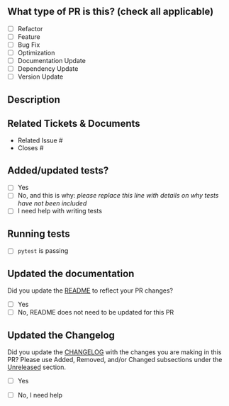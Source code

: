 <!--
     For Work In Progress Pull Requests, please use the Draft PR feature,
     see https://github.blog/2019-02-14-introducing-draft-pull-requests/ for further details.

     For a timely review/response, please avoid force-pushing additional
     commits if your PR already received reviews or comments.

     Before submitting a Pull Request, please ensure that you have:
     - 📖 Read the Contributing guide: CONTRIBUTING.md
     - 📖 Read the Code of Conduct: CODE_OF_CONDUCT.md

     - Provide tests for your changes.
     - Use descriptive commit messages.
	 - Comment your code where appropriate.
	 - Squash your commits
     - Update any related documentation.
     - Update CHANGELOG by inserting subsections (Added, Removed, Updated, Fixed) 
     under the Unreleased section
-->

## What type of PR is this? (check all applicable)

- [ ] Refactor
- [ ] Feature
- [ ] Bug Fix
- [ ] Optimization
- [ ] Documentation Update
- [ ] Dependency Update
- [ ] Version Update

## Description
<!-- Describe your PR here -->


## Related Tickets & Documents

<!--
For pull requests that relate or close an issue, please include them
below.  We like to follow [Github's guidance on linking issues to pull requests](https://docs.github.com/en/issues/tracking-your-work-with-issues/linking-a-pull-request-to-an-issue).

For example having the text: "closes #1234" would connect the current pull
request to issue 1234.  And when we merge the pull request, Github will
automatically close the issue.
-->

- Related Issue #
- Closes #

## Added/updated tests?

- [ ] Yes
- [ ] No, and this is why: _please replace this line with details on why tests have not been included_
- [ ] I need help with writing tests

## Running tests

- [ ] `pytest` is passing

## Updated the documentation

Did you update the [README](../README.md) to reflect your PR changes?
- [ ] Yes
- [ ] No, README does not need to be updated for this PR

## Updated the Changelog

Did you update the [CHANGELOG](../CHANGELOG.md) with the changes you are making in this PR?
Please use Added, Removed, and/or Changed subsections under the [Unreleased](../CHANGELOG.md#unreleased) section.
- [ ] Yes
- [ ] No, I need help

